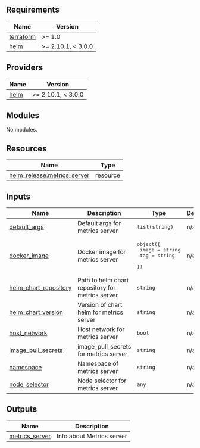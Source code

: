 <!-- BEGIN_TF_DOCS -->
## Requirements

| Name | Version |
|------|---------|
| <a name="requirement_terraform"></a> [terraform](#requirement\_terraform) | >= 1.0 |
| <a name="requirement_helm"></a> [helm](#requirement\_helm) | >= 2.10.1, < 3.0.0 |

## Providers

| Name | Version |
|------|---------|
| <a name="provider_helm"></a> [helm](#provider\_helm) | >= 2.10.1, < 3.0.0 |

## Modules

No modules.

## Resources

| Name | Type |
|------|------|
| [helm_release.metrics_server](https://registry.terraform.io/providers/hashicorp/helm/latest/docs/resources/release) | resource |

## Inputs

| Name | Description | Type | Default | Required |
|------|-------------|------|---------|:--------:|
| <a name="input_default_args"></a> [default\_args](#input\_default\_args) | Default args for metrics server | `list(string)` | n/a | yes |
| <a name="input_docker_image"></a> [docker\_image](#input\_docker\_image) | Docker image for metrics server | <pre>object({<br/>    image = string<br/>    tag   = string<br/>  })</pre> | n/a | yes |
| <a name="input_helm_chart_repository"></a> [helm\_chart\_repository](#input\_helm\_chart\_repository) | Path to helm chart repository for metrics server | `string` | n/a | yes |
| <a name="input_helm_chart_version"></a> [helm\_chart\_version](#input\_helm\_chart\_version) | Version of chart helm for metrics server | `string` | n/a | yes |
| <a name="input_host_network"></a> [host\_network](#input\_host\_network) | Host network for metrics server | `bool` | n/a | yes |
| <a name="input_image_pull_secrets"></a> [image\_pull\_secrets](#input\_image\_pull\_secrets) | image\_pull\_secrets for metrics server | `string` | n/a | yes |
| <a name="input_namespace"></a> [namespace](#input\_namespace) | Namespace of metrics server | `string` | n/a | yes |
| <a name="input_node_selector"></a> [node\_selector](#input\_node\_selector) | Node selector for metrics server | `any` | n/a | yes |

## Outputs

| Name | Description |
|------|-------------|
| <a name="output_metrics_server"></a> [metrics\_server](#output\_metrics\_server) | Info about Metrics server |
<!-- END_TF_DOCS -->
